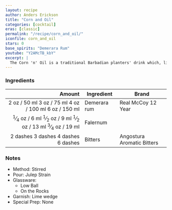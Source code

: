 ```yaml
---
layout: recipe
author: Anders Erickson
title: "Corn and Oil"
categories: [cocktail]
eras: [classic]
permalink: "/recipe/corn_and_oil/"
iconfile: corn_and_oil
stars: 0
base_spirits: "Demerara Rum"
youtube: "Y2AMcTB_kbY"
excerpt: |
  The Corn 'n' Oil is a traditional Barbadian planters' drink which, like the falernum liqueur it is sweetened and flavoured with, dates from the 1700s. Its 'Corn and Oil' name is derived from the <i>Book of Deuteronomy</i>, the fifth book of the Christian Old Testament. Chapters 1–30 are of sermons delivered to the Israelites by Moses on the plains of Moab, shortly before they enter the Promised Land. The salient verse being, "<i>That I will give you the rain of your land in his due season, the first rain and the latter rain, that thou mayest gather in thy corn, and thy wine, and thine oil.</i>"
---
```


### Ingredients

|   Amount | Ingredient   | Brand                      |
| -------: | ------------ | -------------------------- |
|     <span class="onex active">2 oz  / 50 ml</span> <span class="onehalfx">3 oz  / 75 ml</span> <span class="twox">4 oz  / 100 ml</span> <span class="threex">6 oz  / 150 ml</span>| Demerara rum | Real McCoy 12 Year         |
|  <span class="onex active"> <sup>1</sup>&frasl;<sub>4</sub> oz  / 6 ml</span> <span class="onehalfx"> <sup>1</sup>&frasl;<sub>2</sub> oz  / 9 ml</span> <span class="twox"> <sup>1</sup>&frasl;<sub>2</sub> oz  / 13 ml</span> <span class="threex"> <sup>3</sup>&frasl;<sub>4</sub> oz  / 19 ml</span>| Falernum     |                            |
| <span class="onex active">2 dashes</span> <span class="onehalfx">3 dashes</span> <span class="twox">4 dashes</span> <span class="threex">6 dashes</span>| Bitters      | Angostura Aromatic Bitters |

### Notes

- Method: Stirred
- Pour: Julep Strain
- Glassware:
  - Low Ball
  - On the Rocks
- Garnish: Lime wedge
- Special Prep: None

    
<script type="application/ld+json">
{
  "@context": "https://schema.org",
  "@type": "Recipe",
  "author": {
    "@type": "Person",
    "name": "{{ page.author }}"
    },
  "description": "{{ page.excerpt | strip_html | replace: '"', "'" }}",
  "image": "{% for ingredient in site.data[page.iconfile].images.ingredient limit: 1 %}{{ ingredient.url }}{% endfor %}",
  "recipeIngredient": [  "2 oz Demerara rum",
  " 0.25 oz Falernum",
  "2 dashes Bitters "],
  "name": "{{ page.title }}",
  "recipeInstructions": [
      {
    '@type': 'HowToStep',
    'text': '- Method: Stirred
'
  },  {
    '@type': 'HowToStep',
    'text': '- Pour: Julep Strain
'
  },  {
    '@type': 'HowToStep',
    'text': '- Glassware:
'
  },  {
    '@type': 'HowToStep',
    'text': '  - Low Ball
'
  },  {
    '@type': 'HowToStep',
    'text': '  - On the Rocks
'
  },  {
    '@type': 'HowToStep',
    'text': '- Garnish: Lime wedge
'
  },  {
    '@type': 'HowToStep',
    'text': '- Special Prep: None
'
  }
    ],
  "recipeYield": "1 cocktail",
  "recipeCategory": "cocktail",
  "aggregateRating": "{%- if page.stars -%}{%- include stars_metadata.html %} out of 5{% else %}NA{%- endif -%}",
  "recipeCuisine": "global",
  "prepTime": "PT20M",
  "cookTime": "PT15S",
  "keywords": "{{ page.title }}, cocktail, {{ page.eras }}, {%- include category_metadata.html -%}, {%- include spirits_metadata.html -%}",
}
</script>

    
